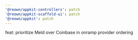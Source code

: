```yaml
---
'@reown/appkit-controllers': patch
'@reown/appkit-scaffold-ui': patch
'@reown/appkit': patch
---
```


feat: prioritize Meld over Coinbase in onramp provider ordering
